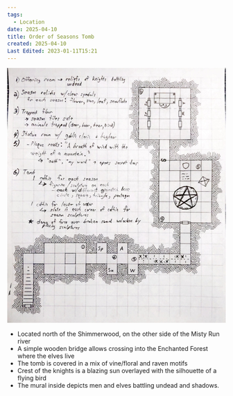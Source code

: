 ```yaml
---
tags:
  - Location
date: 2025-04-10
title: Order of Seasons Tomb
created: 2025-04-10
Last Edited: 2023-01-11T15:21
---
```

![Order_of_the_Seasons_.jpg](/images/Order_of_the_Seasons_.jpg)

- Located north of the Shimmerwood, on the other side of the Misty Run river
- A simple wooden bridge allows crossing into the Enchanted Forest where the elves live
- The tomb is covered in a mix of vine/floral and raven motifs
- Crest of the knights is a blazing sun overlayed with the silhouette of a flying bird
- The mural inside depicts men and elves battling undead and shadows.